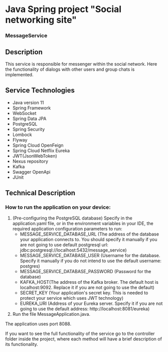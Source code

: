# Java Spring project "Social networking site"
### MessageService

## Description
This service is responsible for messenger within the social network.
Here the functionality of dialogs with other users and group chats is implemented.

## Service Technologies
- Java version 11
- Spring Framework
- WebSocket
- Spring Data JPA
- PostgreSQL
- Spring Security
- Lombock
- Flyway
- Spring Cloud OpenFeign
- Spring Cloud Netflix Eureka
- JWT(JsonWebToken)
- Nexus repository
- Kafka
- Swagger OpenApi
- JUnit
## Technical Description
### How to run the application on your device:
1. (Pre-configuring the PostgreSQL database) Specify in the application.yaml file, or in the environment variables in your IDE, the required application configuration parameters to run:
    - MESSAGE_SERVICE_DATABASE_URL (The address of the database your application connects to. You should specify it manually if you are not going to use default postgresql url: jdbc:postgresql://localhost:5432/message_service)
    - MESSAGE_SERVICE_DATABASE_USER (Username for the database. Specify it manually if you do not intend to use the default username: postgres)
    - MESSAGE_SERVICE_DATABASE_PASSWORD (Password for the database)
    - KAFKA_HOST(The address of the Kafka broker. The default host is localhost:9092. Replace it if you are not going to use the default)
    - SECRET_KEY (Your application's secret key. This is needed to protect your service which uses JWT technology)
    - EUREKA_URI (Address of your Eureka server. Specify it if you are not going to use the default address: http://localhost:8081/eureka)
2. Run the file MessageApplication.java.

The application uses port 8088.

If you want to see the full functionality of the service go to the controller folder inside the project, where each method will have a brief description of its functionality.
